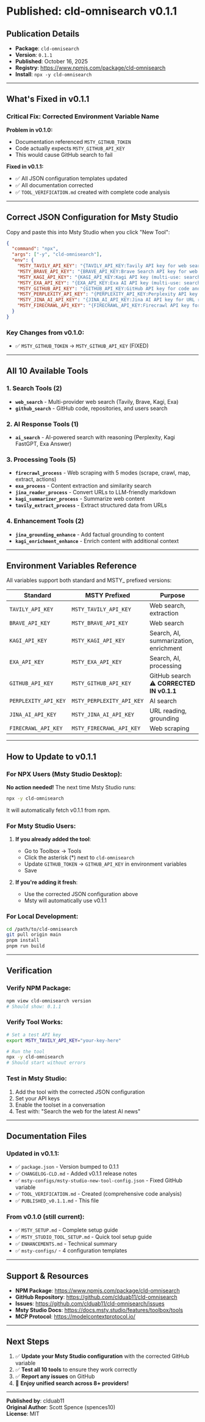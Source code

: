 # Published: cld-omnisearch v0.1.1

## Publication Details

- **Package**: `cld-omnisearch`
- **Version**: `0.1.1`
- **Published**: October 16, 2025
- **Registry**: https://www.npmjs.com/package/cld-omnisearch
- **Install**: `npx -y cld-omnisearch`

---

## What's Fixed in v0.1.1

### Critical Fix: Corrected Environment Variable Name

**Problem in v0.1.0:**
- Documentation referenced `MSTY_GITHUB_TOKEN`
- Code actually expects `MSTY_GITHUB_API_KEY`
- This would cause GitHub search to fail

**Fixed in v0.1.1:**
- ✅ All JSON configuration templates updated
- ✅ All documentation corrected
- ✅ `TOOL_VERIFICATION.md` created with complete code analysis

---

## Correct JSON Configuration for Msty Studio

Copy and paste this into Msty Studio when you click "New Tool":

```json
{
  "command": "npx",
  "args": ["-y", "cld-omnisearch"],
  "env": {
    "MSTY_TAVILY_API_KEY": "{TAVILY_API_KEY:Tavily API key for web search and extraction:}",
    "MSTY_BRAVE_API_KEY": "{BRAVE_API_KEY:Brave Search API key for web search:}",
    "MSTY_KAGI_API_KEY": "{KAGI_API_KEY:Kagi API key (multi-use: search, AI, summarization):}",
    "MSTY_EXA_API_KEY": "{EXA_API_KEY:Exa AI API key (multi-use: search, AI, processing):}",
    "MSTY_GITHUB_API_KEY": "{GITHUB_API_KEY:GitHub API key for code and repository search:}",
    "MSTY_PERPLEXITY_API_KEY": "{PERPLEXITY_API_KEY:Perplexity API key for AI-powered search:}",
    "MSTY_JINA_AI_API_KEY": "{JINA_AI_API_KEY:Jina AI API key for URL reading and grounding:}",
    "MSTY_FIRECRAWL_API_KEY": "{FIRECRAWL_API_KEY:Firecrawl API key for web scraping:}"
  }
}
```

### Key Changes from v0.1.0:
- ✅ `MSTY_GITHUB_TOKEN` → `MSTY_GITHUB_API_KEY` (FIXED)

---

## All 10 Available Tools

### 1. Search Tools (2)
- **`web_search`** - Multi-provider web search (Tavily, Brave, Kagi, Exa)
- **`github_search`** - GitHub code, repositories, and users search

### 2. AI Response Tools (1)
- **`ai_search`** - AI-powered search with reasoning (Perplexity, Kagi FastGPT, Exa Answer)

### 3. Processing Tools (5)
- **`firecrawl_process`** - Web scraping with 5 modes (scrape, crawl, map, extract, actions)
- **`exa_process`** - Content extraction and similarity search
- **`jina_reader_process`** - Convert URLs to LLM-friendly markdown
- **`kagi_summarizer_process`** - Summarize web content
- **`tavily_extract_process`** - Extract structured data from URLs

### 4. Enhancement Tools (2)
- **`jina_grounding_enhance`** - Add factual grounding to content
- **`kagi_enrichment_enhance`** - Enrich content with additional context

---

## Environment Variables Reference

All variables support both standard and MSTY_ prefixed versions:

| Standard | MSTY Prefixed | Purpose |
|----------|---------------|---------|
| `TAVILY_API_KEY` | `MSTY_TAVILY_API_KEY` | Web search, extraction |
| `BRAVE_API_KEY` | `MSTY_BRAVE_API_KEY` | Web search |
| `KAGI_API_KEY` | `MSTY_KAGI_API_KEY` | Search, AI, summarization, enrichment |
| `EXA_API_KEY` | `MSTY_EXA_API_KEY` | Search, AI, processing |
| `GITHUB_API_KEY` | `MSTY_GITHUB_API_KEY` | GitHub search ⚠️ **CORRECTED IN v0.1.1** |
| `PERPLEXITY_API_KEY` | `MSTY_PERPLEXITY_API_KEY` | AI search |
| `JINA_AI_API_KEY` | `MSTY_JINA_AI_API_KEY` | URL reading, grounding |
| `FIRECRAWL_API_KEY` | `MSTY_FIRECRAWL_API_KEY` | Web scraping |

---

## How to Update to v0.1.1

### For NPX Users (Msty Studio Desktop):
**No action needed!** The next time Msty Studio runs:
```bash
npx -y cld-omnisearch
```
It will automatically fetch v0.1.1 from npm.

### For Msty Studio Users:
1. **If you already added the tool**:
   - Go to Toolbox → Tools
   - Click the asterisk (*) next to `cld-omnisearch`
   - Update `GITHUB_TOKEN` → `GITHUB_API_KEY` in environment variables
   - Save

2. **If you're adding it fresh**:
   - Use the corrected JSON configuration above
   - Msty will automatically use v0.1.1

### For Local Development:
```bash
cd /path/to/cld-omnisearch
git pull origin main
pnpm install
pnpm run build
```

---

## Verification

### Verify NPM Package:
```bash
npm view cld-omnisearch version
# Should show: 0.1.1
```

### Verify Tool Works:
```bash
# Set a test API key
export MSTY_TAVILY_API_KEY="your-key-here"

# Run the tool
npx -y cld-omnisearch
# Should start without errors
```

### Test in Msty Studio:
1. Add the tool with the corrected JSON configuration
2. Set your API keys
3. Enable the toolset in a conversation
4. Test with: "Search the web for the latest AI news"

---

## Documentation Files

### Updated in v0.1.1:
- ✅ `package.json` - Version bumped to 0.1.1
- ✅ `CHANGELOG-CLD.md` - Added v0.1.1 release notes
- ✅ `msty-configs/msty-studio-new-tool-config.json` - Fixed GitHub variable
- ✅ `TOOL_VERIFICATION.md` - Created (comprehensive code analysis)
- ✅ `PUBLISHED_v0.1.1.md` - This file

### From v0.1.0 (still current):
- ✅ `MSTY_SETUP.md` - Complete setup guide
- ✅ `MSTY_STUDIO_TOOL_SETUP.md` - Quick tool setup guide
- ✅ `ENHANCEMENTS.md` - Technical summary
- ✅ `msty-configs/` - 4 configuration templates

---

## Support & Resources

- **NPM Package**: https://www.npmjs.com/package/cld-omnisearch
- **GitHub Repository**: https://github.com/clduab11/cld-omnisearch
- **Issues**: https://github.com/clduab11/cld-omnisearch/issues
- **Msty Studio Docs**: https://docs.msty.studio/features/toolbox/tools
- **MCP Protocol**: https://modelcontextprotocol.io/

---

## Next Steps

1. ✅ **Update your Msty Studio configuration** with the corrected GitHub variable
2. ✅ **Test all 10 tools** to ensure they work correctly
3. ✅ **Report any issues** on GitHub
4. 🎉 **Enjoy unified search across 8+ providers!**

---

**Published by**: clduab11  
**Original Author**: Scott Spence (spences10)  
**License**: MIT
